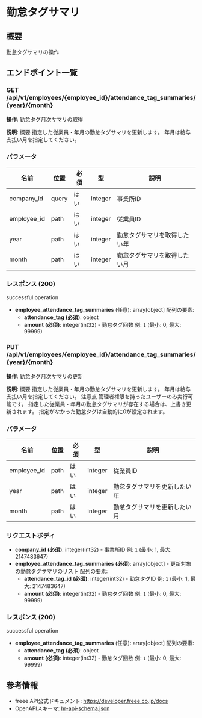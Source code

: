 # 勤怠タグサマリ

## 概要

勤怠タグサマリの操作

## エンドポイント一覧

### GET /api/v1/employees/{employee_id}/attendance_tag_summaries/{year}/{month}

**操作**: 勤怠タグ月次サマリの取得

**説明**: 概要 指定した従業員・年月の勤怠タグサマリを更新します。 年月は給与支払い月を指定してください。

### パラメータ

| 名前 | 位置 | 必須 | 型 | 説明 |
|------|------|------|-----|------|
| company_id | query | はい | integer | 事業所ID |
| employee_id | path | はい | integer | 従業員ID |
| year | path | はい | integer | 勤怠タグサマリを取得したい年 |
| month | path | はい | integer | 勤怠タグサマリを取得したい月 |

### レスポンス (200)

successful operation

- **employee_attendance_tag_summaries** (任意): array[object]
  配列の要素:
    - **attendance_tag** **(必須)**: object
    - **amount** **(必須)**: integer(int32) - 勤怠タグ回数 例: `1` (最小: 0, 最大: 99999)

### PUT /api/v1/employees/{employee_id}/attendance_tag_summaries/{year}/{month}

**操作**: 勤怠タグ月次サマリの更新

**説明**: 概要 指定した従業員・年月の勤怠タグサマリを更新します。 年月は給与支払い月を指定してください。 注意点 管理者権限を持ったユーザーのみ実行可能です。 指定した従業員・年月の勤怠タグサマリが存在する場合は、上書き更新されます。 指定がなかった勤怠タグは自動的に0が設定されます。

### パラメータ

| 名前 | 位置 | 必須 | 型 | 説明 |
|------|------|------|-----|------|
| employee_id | path | はい | integer | 従業員ID |
| year | path | はい | integer | 勤怠タグサマリを更新したい年 |
| month | path | はい | integer | 勤怠タグサマリを更新したい月 |

### リクエストボディ

- **company_id** **(必須)**: integer(int32) - 事業所ID 例: `1` (最小: 1, 最大: 2147483647)
- **employee_attendance_tag_summaries** **(必須)**: array[object] - 更新対象の勤怠タグサマリのリスト
  配列の要素:
    - **attendance_tag_id** **(必須)**: integer(int32) - 勤怠タグID 例: `1` (最小: 1, 最大: 2147483647)
    - **amount** **(必須)**: integer(int32) - 勤怠タグ回数 例: `1` (最小: 0, 最大: 99999)

### レスポンス (200)

successful operation

- **employee_attendance_tag_summaries** (任意): array[object]
  配列の要素:
    - **attendance_tag** **(必須)**: object
    - **amount** **(必須)**: integer(int32) - 勤怠タグ回数 例: `1` (最小: 0, 最大: 99999)



## 参考情報

- freee API公式ドキュメント: https://developer.freee.co.jp/docs
- OpenAPIスキーマ: [hr-api-schema.json](../../openapi/hr-api-schema.json)
